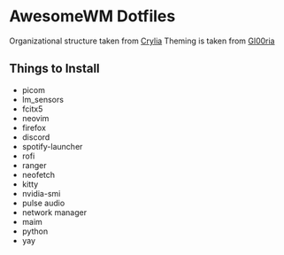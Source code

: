 # AwesomeWM Dotfiles
Organizational structure taken from [Crylia](https://github.com/Crylia/crylia-theme/tree/main)
Theming is taken from [Gl00ria](https://github.com/Gl00ria/dotfiles/tree/main/dot_hyprland)

## Things to Install
- picom
- lm_sensors
- fcitx5
- neovim
- firefox
- discord
- spotify-launcher
- rofi
- ranger
- neofetch
- kitty
- nvidia-smi
- pulse audio
- network manager
- maim
- python
- yay
